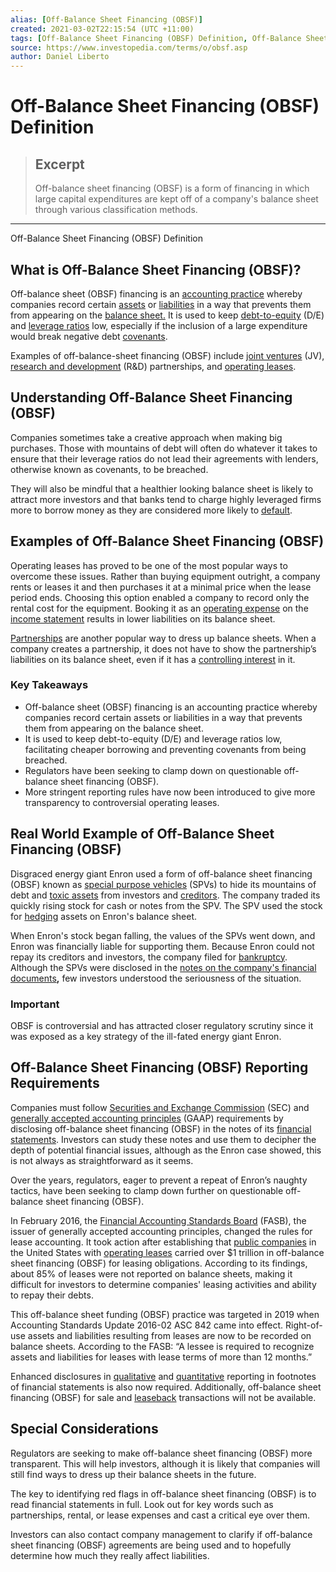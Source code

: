 ```yaml
---
alias: [Off-Balance Sheet Financing (OBSF)]
created: 2021-03-02T22:15:54 (UTC +11:00)
tags: [Off-Balance Sheet Financing (OBSF) Definition, Off-Balance Sheet Financing (OBSF) Definition]
source: https://www.investopedia.com/terms/o/obsf.asp
author: Daniel Liberto
---
```


# Off-Balance Sheet Financing (OBSF) Definition

> ## Excerpt
> Off-balance sheet financing (OBSF) is a form of financing in which large capital expenditures are kept off of a company's balance sheet through various classification methods.

---

Off-Balance Sheet Financing (OBSF) Definition
## What is Off-Balance Sheet Financing (OBSF)?

Off-balance sheet (OBSF) financing is an [accounting practice](https://www.investopedia.com/terms/a/accounting-practice.asp) whereby companies record certain [assets](https://www.investopedia.com/terms/a/asset.asp) or [liabilities](https://www.investopedia.com/terms/l/liability.asp) in a way that prevents them from appearing on the [balance sheet.](https://www.investopedia.com/terms/b/balancesheet.asp) It is used to keep [debt-to-equity](https://www.investopedia.com/terms/d/debtequityratio.asp) (D/E) and [leverage ratios](https://www.investopedia.com/terms/l/leverageratio.asp) low, especially if the inclusion of a large expenditure would break negative debt [covenants](https://www.investopedia.com/terms/c/covenant.asp). 

Examples of off-balance-sheet financing (OBSF) include [joint ventures](https://www.investopedia.com/terms/j/jointventure.asp) (JV), [research and development](https://www.investopedia.com/terms/r/randd.asp) (R&D) partnerships, and [operating leases](https://www.investopedia.com/terms/o/operatinglease.asp).

## Understanding Off-Balance Sheet Financing (OBSF)

Companies sometimes take a creative approach when making big purchases. Those with mountains of debt will often do whatever it takes to ensure that their leverage ratios do not lead their agreements with lenders, otherwise known as covenants, to be breached. 

They will also be mindful that a healthier looking balance sheet is likely to attract more investors and that banks tend to charge highly leveraged firms more to borrow money as they are considered more likely to [default](https://www.investopedia.com/terms/d/default2.asp).

## Examples of Off-Balance Sheet Financing (OBSF)

Operating leases has proved to be one of the most popular ways to overcome these issues. Rather than buying equipment outright, a company rents or leases it and then purchases it at a minimal price when the lease period ends. Choosing this option enabled a company to record only the rental cost for the equipment. Booking it as an [operating expense](https://www.investopedia.com/terms/o/operating_expense.asp) on the [income statement](https://www.investopedia.com/terms/i/incomestatement.asp) results in lower liabilities on its balance sheet.

[Partnerships](https://www.investopedia.com/terms/p/partnership.asp) are another popular way to dress up balance sheets. When a company creates a partnership, it does not have to show the partnership’s liabilities on its balance sheet, even if it has a [controlling interest](https://www.investopedia.com/terms/c/controllinginterest.asp) in it.

### Key Takeaways

-   Off-balance sheet (OBSF) financing is an accounting practice whereby companies record certain assets or liabilities in a way that prevents them from appearing on the balance sheet.
-   It is used to keep debt-to-equity (D/E) and leverage ratios low, facilitating cheaper borrowing and preventing covenants from being breached.
-   Regulators have been seeking to clamp down on questionable off-balance sheet financing (OBSF).
-   More stringent reporting rules have now been introduced to give more transparency to controversial operating leases.

## Real World Example of Off-Balance Sheet Financing (OBSF)

Disgraced energy giant Enron used a form of off-balance sheet financing (OBSF) known as [special purpose vehicles](https://www.investopedia.com/terms/s/spv.asp) (SPVs) to hide its mountains of debt and [toxic assets](https://www.investopedia.com/terms/t/toxic-assets.asp) from investors and [creditors](https://www.investopedia.com/terms/c/creditor.asp). The company traded its quickly rising stock for cash or notes from the SPV. The SPV used the stock for [hedging](https://www.investopedia.com/terms/h/hedge.asp) assets on Enron's balance sheet. 

When Enron's stock began falling, the values of the SPVs went down, and Enron was financially liable for supporting them. Because Enron could not repay its creditors and investors, the company filed for [bankruptcy](https://www.investopedia.com/terms/b/bankruptcy.asp). Although the SPVs were disclosed in the [notes on the company's financial documents](https://www.investopedia.com/terms/f/footnote.asp)**,** few investors understood the seriousness of the situation.

### Important

OBSF is controversial and has attracted closer regulatory scrutiny since it was exposed as a key strategy of the ill-fated energy giant Enron.

## Off-Balance Sheet Financing (OBSF) Reporting Requirements

Companies must follow [Securities and Exchange Commission](https://www.investopedia.com/terms/s/sec.asp) (SEC) and [generally accepted accounting principles](https://www.investopedia.com/terms/g/gaap.asp) (GAAP) requirements by disclosing off-balance sheet financing (OBSF) in the notes of its [financial statements](https://www.investopedia.com/terms/f/financial-statements.asp). Investors can study these notes and use them to decipher the depth of potential financial issues, although as the Enron case showed, this is not always as straightforward as it seems.

Over the years, regulators, eager to prevent a repeat of Enron’s naughty tactics, have been seeking to clamp down further on questionable off-balance sheet financing (OBSF).

In February 2016, the [Financial Accounting Standards Board](https://www.investopedia.com/terms/f/fasb.asp) (FASB), the issuer of generally accepted accounting principles, changed the rules for lease accounting. It took action after establishing that [public companies](https://www.investopedia.com/terms/p/publiccompany.asp) in the United States with [operating leases](https://www.investopedia.com/terms/o/operatinglease.asp) carried over $1 trillion in off-balance sheet financing (OBSF) for leasing obligations. According to its findings, about 85% of leases were not reported on balance sheets, making it difficult for investors to determine companies' leasing activities and ability to repay their debts.

This off-balance sheet funding (OBSF) practice was targeted in 2019 when Accounting Standards Update 2016-02 ASC 842 came into effect. Right-of-use assets and liabilities resulting from leases are now to be recorded on balance sheets. According to the FASB: “A lessee is required to recognize assets and liabilities for leases with lease terms of more than 12 months.”

Enhanced disclosures in [qualitative](https://www.investopedia.com/terms/q/qualitativeanalysis.asp) and [quantitative](https://www.investopedia.com/terms/q/quantitativeanalysis.asp) reporting in footnotes of financial statements is also now required. Additionally, off-balance sheet financing (OBSF) for sale and [leaseback](https://www.investopedia.com/terms/l/leaseback.asp) transactions will not be available.

## Special Considerations

Regulators are seeking to make off-balance sheet financing (OBSF) more transparent. This will help investors, although it is likely that companies will still find ways to dress up their balance sheets in the future.

The key to identifying red flags in off-balance sheet financing (OBSF) is to read financial statements in full. Look out for key words such as partnerships, rental, or lease expenses and cast a critical eye over them.

Investors can also contact company management to clarify if off-balance sheet financing (OBSF) agreements are being used and to hopefully determine how much they really affect liabilities.
